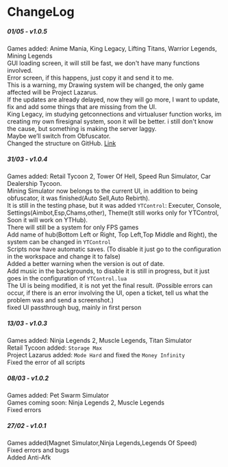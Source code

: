 # ChangeLog

##### 01/05 - v1.0.5
Games added: Anime Mania, King Legacy, Lifting Titans, Warrior Legends, Mining Legends<br/>
GUI loading screen, it will still be fast, we don't have many functions involved.<br/>
Error screen, if this happens, just copy it and send it to me. <br/>
This is a warning, my Drawing system will be changed, the only game affected will be Project Lazarus.<br/>
If the updates are already delayed, now they will go more, I want to update, fix and add some things that are missing from the UI.<br/>
King Legacy, im studying getconnections and virtualuser function works, im creating my own firesignal system, soon it will be better. i still don't know the cause, but something is making the server laggy.<br/>
Maybe we’ll switch from Obfuscator.<br/>
Changed the structure on GitHub. [Link](https://github.com/YoutubeGam/YTDevs/)<br/>

##### 31/03 - v1.0.4
Games added: Retail Tycoon 2, Tower Of Hell, Speed Run Simulator, Car Dealership Tycoon.<br/>
Mining Simulator now belongs to the current UI, in addition to being obfuscator, it was finished(Auto Sell,Auto Rebirth).<br/>
It is still in the testing phase, but it was added `YTControl`: Executer, Console, Settings(Aimbot,Esp,Chams,other), Theme(It still works only for YTControl, Soon it will work on YTHub).<br/>
There will still be a system for only FPS games<br/>
Add name of hub(Bottom Left or Right, Top Left,Top Middle and Right), the system can be changed in `YTControl`<br/>
Scripts now have automatic saves. (To disable it just go to the configuration in the workspace and change it to false)<br/>
Added a better warning when the version is out of date.<br/>
Add music in the backgrounds, to disable it is still in progress, but it just goes in the configuration of `YTControl.lua`<br/>
The UI is being modified, it is not yet the final result. (Possible errors can occur, if there is an error involving the UI, open a ticket, tell us what the problem was and send a screenshot.)<br/>
fixed UI passthrough bug, mainly in first person<br/>

##### 13/03 - v1.0.3
Games added: Ninja Legends 2, Muscle Legends, Titan Simulator<br/>
Retail Tycoon added: `Storage Max`<br/>
Project Lazarus added: `Mode Hard` and fixed the `Money Infinity`<br/>
Fixed the error of all scripts<br/>

##### 08/03 - v1.0.2
Games added: Pet Swarm Simulator<br/>
Games coming soon: Ninja Legends 2, Muscle Legends<br/>
Fixed errors<br/>

##### 27/02 - v1.0.1
Games added(Magnet Simulator,Ninja Legends,Legends Of Speed)<br/>
Fixed errors and bugs<br/>
Added Anti-Afk<br/>